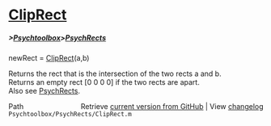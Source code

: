 # [ClipRect](ClipRect)
##### >[Psychtoolbox](Psychtoolbox)>[PsychRects](PsychRects)

newRect = [ClipRect](ClipRect)(a,b)  
  
Returns the rect that is the intersection of the two rects a and b.  
Returns an empty rect [0 0 0 0] if the two rects are apart.  
Also see [PsychRects](PsychRects).  




<div class="code_header" style="text-align:right;">
  <span style="float:left;">Path&nbsp;&nbsp;</span> <span class="counter">Retrieve <a href=
  "https://raw.github.com/Psychtoolbox-3/Psychtoolbox-3/beta/Psychtoolbox/PsychRects/ClipRect.m">current version from GitHub</a> | View <a href=
  "https://github.com/Psychtoolbox-3/Psychtoolbox-3/commits/beta/Psychtoolbox/PsychRects/ClipRect.m">changelog</a></span>
</div>
<div class="code">
  <code>Psychtoolbox/PsychRects/ClipRect.m</code>
</div>

